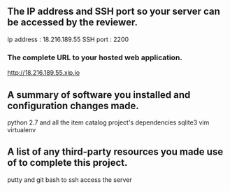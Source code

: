 ## The IP address and SSH port so your server can be accessed by the reviewer.

Ip address : 18.216.189.55
SSH port : 2200

### The complete URL to your hosted web application.

http://18.216.189.55.xip.io

## A summary of software you installed and configuration changes made.

python 2.7 and all the item catalog project's dependencies
sqlite3
vim
virtualenv

## A list of any third-party resources you made use of to complete this project.

putty and git bash to ssh access the server
